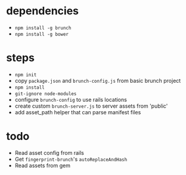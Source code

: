 # dependencies

* `npm install -g brunch`
* `npm install -g bower`

# steps

* `npm init`
* copy `package.json` and `brunch-config.js` from basic brunch project
* `npm install`
* `git-ignore node-modules`
* configure `brunch-config` to use rails locations
* create custom `brunch-server.js` to server assets from 'public'
* add asset_path helper that can parse manifest files

# todo

* Read asset config from rails
* Get `fingerprint-brunch`'s `autoReplaceAndHash`
* Read assets from gem
